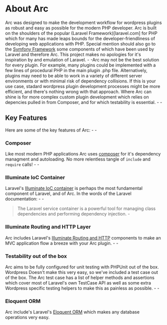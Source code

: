 # About Arc

Arc was designed to make the development workflow for wordpress plugins as robust and easy as possible for the modern PHP developer. Arc is built on the shoulders of the popular (Laravel Framework)[laravel.com] for PHP which for many has made leaps bounds for the developer-friendliness of developing web applications with PHP. Special mention should also go to the [Symfony Framework](symfony.com) some components of which have been used by Laravel and therefore Arc. This project makes no apologies for it's inspiration by and emulation of Laravel. - -Arc may not be the best solution for every plugin. For example, many plugins could be implemented with a few lines of procedural PHP in the main plugin .php file. Alternatively, plugins may need to be able to work in a variety of different server environments or with minimal risk of dependency collisions. If this is your use case, stadard wordpress plugin development processes might be more efficient, and there's nothing wrong with that approach. Where Arc can shine is for more complex custom plugin development which relies on depencies pulled in from Composer, and for which testability is essential. - -

## Key Features

Here are some of the key features of Arc: - -

### Composer

Like most modern PHP applications Arc uses [composer](https://getcomposer.org/) for it's dependency managment and autoloading. No more relentless tangle of `include` and `require` calls! - -

### Illuminate IoC Container

Laravel's [Illuminate IoC container](https://laravel.com/master/5.4/container) is perhaps the most fundamental component of Laravel, and of Arc. In the words of the Laravel documentation: - -

> The Laravel service container is a powerful tool for managing class dependencies and performing dependency injection. -

### Illuminate Routing and HTTP Layer

Arc includes Laravel's [Illuminate Routing and HTTP](https://laravel.com/docs/master/routing) components to make an MVC application flow a breeze with your Arc plugin. - -

### Testability out of the box

Arc aims to be fully configured for unit testing with PHPUnit out of the box. Wordpress Doesn't make this very easy, so we've included a test case out of the box. The Arc test case has a list of helper methods and assertions which cover most of Laravel's own TestCase API as well as some extra Wordpress specific testing helpers to make this as painless as possible. - -

### Eloquent ORM

Arc include's Laravel's [Eloquent ORM](https://laravel.com/docs/master/eloquent) which makes any database operations very easy.
